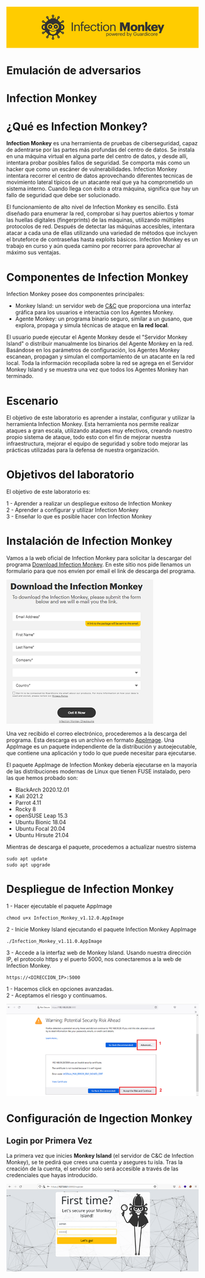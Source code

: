 ![InfectionMonkey](img/im1.png)

# Emulación de adversarios
# Infection Monkey   

# ¿Qué es Infection Monkey?  
**Infection Monkey** es una herramienta de pruebas de ciberseguridad, capaz de adentrarse por las partes más profundas del centro de datos. Se instala en una máquina virtual en alguna parte del centro de datos, y desde alli, intentara probar posibles fallos de seguridad. Se comporta más como un hacker que como un escáner de vulnerabilidades. Infection Monkey intentara recorrer el centro de datos aprovechando diferentes tecnicas de movimiento lateral típicos de un atacante real que ya ha comprometido un sistema interno. Cuando llega con éxito a otra máquina, significa que hay un fallo de seguridad que debe ser solucionado.  

El funcionamiento de alto nivel de Infection Monkey es sencillo. Está diseñado para enumerar la red, comprobar si hay puertos abiertos y tomar las huellas digitales (fingerprints) de las máquinas, utilizando múltiples protocolos de red. Después de detectar las máquinas accesibles, intentara atacar a cada una de ellas utilizando una variedad de métodos que incluyen el bruteforce de contraseñas hasta exploits básicos. Infection Monkey es un trabajo en curso y aún queda camino por recorrer para aprovechar al máximo sus ventajas.  

# Componentes de Infection Monkey
Infection Monkey posee dos componentes principales:  

- Monkey Island: un servidor web de [C&C](https://www.trendmicro.com/vinfo/us/security/definition/command-and-control-server) que proporciona una interfaz gráfica para los usuarios e interactúa con los Agentes Monkey.  
- Agente Monkey: un programa binario seguro, similar a un gusano, que explora, propaga y simula técnicas de ataque en **la red local**.  

El usuario puede ejecutar el Agente Monkey desde el "Servidor Monkey Island" o distribuir manualmente los binarios del Agente Monkey en la red. Basándose en los parámetros de configuración, los Agentes Monkey escanean, propagan y simulan el comportamiento de un atacante en la red local. Toda la información recopilada sobre la red se agrega en el Servidor Monkey Island y se muestra una vez que todos los Agentes Monkey han terminado.

# Escenario  
El objetivo de este laboratorio es aprender a instalar, configurar y utilizar la herramienta Infection Monkey. Esta herramienta nos permite realizar ataques a gran escala, utilizando ataques muy efectivos, creando nuestro propio sistema de ataque, todo esto con el fin de mejorar nuestra infraestructura, mejorar el equipo de seguridad y sobre todo mejorar las prácticas utilizadas para la defensa de nuestra organización.  

# Objetivos del laboratorio  
El objetivo de este laboratorio es:  

1 - Aprender a realizar un despliegue exitoso de Infection Monkey  
2 - Aprender a configurar y utilizar Infection Monkey  
3 - Enseñar lo que es posible hacer con Infection Monkey  


# Instalación de Infection Monkey
Vamos a la web oficial de Infection Monkey para solicitar la descargar del programa [Download Infection Monkey]( https://www.guardicore.com/infectionmonkey/). En este sitio nos pide llenamos un formulario para que nos envíen por email el link de descarga del programa.  

![Link_download](img/link1.png)  

Una vez recibido el correo electrónico, procederemos a la descarga del programa. Esta descarga es un archivo en formato [AppImage](https://appimage.org/). Una AppImage es un paquete independiente de la distribución y autoejecutable, que contiene una aplicación y todo lo que puede necesitar para ejecutarse.

El paquete AppImage de Infection Monkey debería ejecutarse en la mayoría de las distribuciones modernas de Linux que tienen FUSE instalado, pero las que hemos probado son:
- BlackArch 2020.12.01
- Kali 2021.2
- Parrot 4.11
- Rocky 8
- openSUSE Leap 15.3
- Ubuntu Bionic 18.04
- Ubuntu Focal 20.04
- Ubuntu Hirsute 21.04

Mientras de descarga el paquete, procedemos a actualizar nuestro sistema
```
sudo apt update
sudo apt upgrade
```
# Despliegue de Infection Monkey

1 - Hacer ejecutable el paquete AppImage
```
chmod u+x Infection_Monkey_v1.12.0.AppImage
```
2 - Inicie Monkey Island ejecutando el paquete Infection Monkey AppImage
```
./Infection_Monkey_v1.11.0.AppImage  
```
3 - Accede a la interfaz web de Monkey Island. Usando nuestra dirección IP, el protocolo https y el puerto 5000, nos conectaremos a la web de Infection Monkey.  
```
https://<DIRECCION_IP>:5000 
```
1 - Hacemos click en opciones avanzadas.  
2 - Aceptamos el riesgo y continuamos.  

![cert_warning](img/warning.png)  

# Configuración de Ingection Monkey  
## Login por Primera Vez  
La primera vez que inicies **Monkey Island** (el servidor de C&C de Infection Monkey), se te pedirá que crees una cuenta y asegures tu isla. Tras la creación de la cuenta, el servidor solo será accesible a través de las credenciales que hayas introducido.  

![login](img/login.png)  


